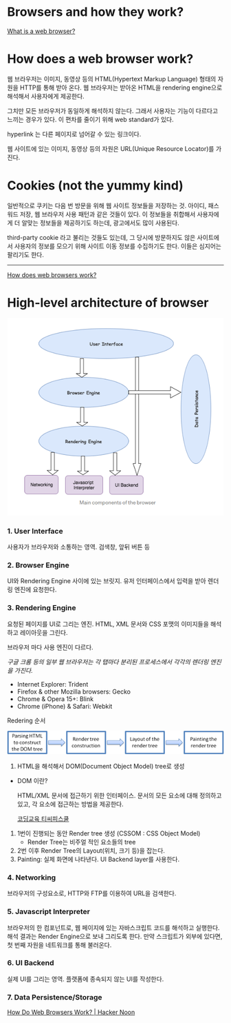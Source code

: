 # Browsers and how they work?

[What is a web browser?](https://www.mozilla.org/en-US/firefox/browsers/what-is-a-browser/)

# **How does a web browser work?**

웹 브라우저는 이미지, 동영상 등의 HTML(Hypertext Markup Language) 형태의 자원을 HTTP를 통해 받아 온다. 웹 브라우저는 받아온 HTML을 rendering engine으로 해석해서 사용자에게 제공한다.

그치만 모든 브라우저가 동일하게 해석하지 않는다. 그래서 사용자는 기능이 다르다고 느끼는 경우가 있다. 이 편차를 줄이기 위해 web standard가 있다.

hyperlink 는 다른 페이지로 넘어갈 수 있는 링크이다.

웹 사이트에 있는 이미지, 동영상 등의 자원은 URL(Unique Resource Locator)를 가진다.

# **Cookies (not the yummy kind)**

일반적으로 쿠키는 다음 번 방문을 위해 웹 사이트 정보들을 저장하는 것. 아이디, 패스워드 저장, 웹 브라우저 사용 패턴과 같은 것들이 있다. 이 정보들을 취합해서 사용자에게 더 알맞는 정보들을 제공하기도 하는데, 광고에서도 많이 사용된다.

third-party cookie 라고 불리는 것들도 있는데, 그 당시에 방문하지도 않은 사이트에서 사용자의 정보를 모으기 위해 사이트 이동 정보를 수집하기도 한다. 이들은 심지어는 팔리기도 한다.

---

[How does web browsers work?](https://medium.com/@monica1109/how-does-web-browsers-work-c95ad628a509)

# High-level architecture of browser

![Untitled](images/Browsers%20and%20how%20they%20work/Untitled.png)

### 1. User Interface

사용자가 브라우저와 소통하는 영역. 검색창, 앞뒤 버튼 등

### 2. Browser Engine

UI와 Rendering Engine 사이에 있는 브릿지. 유저 인터페이스에서 입력을 받아 렌더링 엔진에 요청한다.

### 3. Rendering Engine

요청된 페이지를 UI로 그리는 엔진. HTML, XML 문서와 CSS 포맷의 이미지들을 해석하고 레이아웃을 그린다.

브라우저 마다 사용 엔진이 다르다.

*구글 크롬 등의 일부 웹 브라우저는 각 탭마다 분리된 프로세스에서 각각의 렌더링 엔진을 가진다.*

- Internet Explorer: Trident
- Firefox & other Mozilla browsers: Gecko
- Chrome & Opera 15+: Blink
- Chrome (iPhone) & Safari: Webkit

Redering 순서

![Untitled](images/Browsers%20and%20how%20they%20work/Untitled%201.png)

1. HTML을 해석해서 DOM(Document Object Model) tree로 생성
- DOM 이란?
    
    HTML/XML 문서에 접근하기 위한 인터페이스. 문서의 모든 요소에 대해 정의하고 있고, 각 요소에 접근하는 방법을 제공한다.
    
    [코딩교육 티씨피스쿨](http://tcpschool.com/javascript/js_dom_concept)
    
1. 1번이 진행되는 동안 Render tree 생성 (CSSOM : CSS Object Model)
    - Render Tree는 비주얼 적인 요소들의 tree
2. 2번 이후 Render Tree의 Layout(위치, 크기 등)을 잡는다.
3. Painting: 실제 화면에 나타낸다. UI Backend layer를 사용한다.

### 4. Networking

브라우저의 구성요소로, HTTP와 FTP를 이용하여 URL을 검색한다. 

### 5. Javascript Interpreter

브라우저의 한 컴포넌트로, 웹 페이지에 있는 자바스크립트 코드를 해석하고 실행한다. 해석 결과는 Render Engine으로 보내 그리도록 한다. 만약 스크립트가 외부에 있다면, 첫 번째 자원을 네트워크를 통해 불러온다. 

### 6. UI Backend

실제 UI를 그리는 영역. 플랫폼에 종속되지 않는 UI를 작성한다.

### 7. Data Persistence/Storage

[How Do Web Browsers Work? | Hacker Noon](https://hackernoon.com/how-do-web-browsers-work-40cefd2cb1e1)
